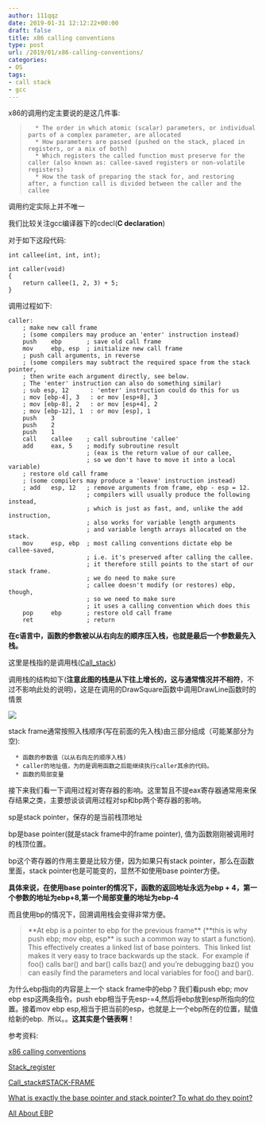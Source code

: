 ```yaml
---
author: 111qqz
date: 2019-01-31 12:12:22+00:00
draft: false
title: x86 calling conventions
type: post
url: /2019/01/x86-calling-conventions/
categories:
- OS
tags:
- call stack
- gcc
---
```


x86的调用约定主要说的是这几件事:


<blockquote>

> 
> 
 	  * The order in which atomic (scalar) parameters, or individual parts of a complex parameter, are allocated
 	  * How parameters are passed (pushed on the stack, placed in registers, or a mix of both)
 	  * Which registers the called function must preserve for the caller (also known as: callee-saved registers or non-volatile registers)
 	  * How the task of preparing the stack for, and restoring after, a function call is divided between the caller and the callee

</blockquote>


调用约定实际上并不唯一

我们比较关注gcc编译器下的cdecl(**C declaration**)

对于如下这段代码:

    
    int callee(int, int, int);
    
    int caller(void)
    {
    	return callee(1, 2, 3) + 5;
    }


调用过程如下:

    
    caller:
    	; make new call frame
    	; (some compilers may produce an 'enter' instruction instead)
    	push    ebp       ; save old call frame
    	mov     ebp, esp  ; initialize new call frame
    	; push call arguments, in reverse
    	; (some compilers may subtract the required space from the stack pointer,
    	; then write each argument directly, see below.
    	; The 'enter' instruction can also do something similar)
    	; sub esp, 12      : 'enter' instruction could do this for us
    	; mov [ebp-4], 3   : or mov [esp+8], 3
    	; mov [ebp-8], 2   : or mov [esp+4], 2
    	; mov [ebp-12], 1  : or mov [esp], 1
    	push    3
    	push    2
    	push    1
    	call    callee    ; call subroutine 'callee'
    	add     eax, 5    ; modify subroutine result
    	                  ; (eax is the return value of our callee,
    	                  ; so we don't have to move it into a local variable)
    	; restore old call frame
    	; (some compilers may produce a 'leave' instruction instead)
    	; add   esp, 12   ; remove arguments from frame, ebp - esp = 12.
    	                  ; compilers will usually produce the following instead,
    	                  ; which is just as fast, and, unlike the add instruction,
    	                  ; also works for variable length arguments
    	                  ; and variable length arrays allocated on the stack.
    	mov     esp, ebp  ; most calling conventions dictate ebp be callee-saved,
    	                  ; i.e. it's preserved after calling the callee.
    	                  ; it therefore still points to the start of our stack frame.
    	                  ; we do need to make sure
    	                  ; callee doesn't modify (or restores) ebp, though,
    	                  ; so we need to make sure
    	                  ; it uses a calling convention which does this
    	pop     ebp       ; restore old call frame
    	ret               ; return


**在c语言中，函数的参数被以从右向左的顺序压入栈，也就是最后一个参数最先入栈。**

这里是栈指的是调用栈([Call_stack](https://en.wikipedia.org/wiki/Call_stack))

调用栈的结构如下(**注意此图的栈是从下往上增长的，这与通常情况并不相符**，不过不影响此处的说明)，这是在调用的DrawSquare函数中调用DrawLine函数时的情景

![](https://upload.wikimedia.org/wikipedia/commons/thumb/d/d3/Call_stack_layout.svg/342px-Call_stack_layout.svg.png)


stack frame通常按照入栈顺序(写在前面的先入栈)由三部分组成（可能某部分为空):



 	  * 函数的参数值（以从右向左的顺序入栈)
 	  * caller的地址值，为的是调用函数之后能继续执行caller其余的代码。
 	  * 函数的局部变量



接下来我们看一下调用过程对寄存器的影响。这里暂且不提eax寄存器通常用来保存结果之类，主要想谈谈调用过程对sp和bp两个寄存器的影响。

sp是stack pointer，保存的是当前栈顶地址

bp是base pointer(就是stack frame中的frame pointer), 值为函数刚刚被调用时的栈顶位置。

bp这个寄存器的作用主要是比较方便，因为如果只有stack pointer，那么在函数里面，stack pointer也是可能变的，显然不如使用base pointer方便。

**具体来说，在使用base pointer的情况下，函数的返回地址永远为ebp + 4，第一个参数的地址为ebp+8,第一个局部变量的地址为ebp-4**

而且使用bp的情况下，回溯调用栈会变得非常方便。


<blockquote>**At ebp is a pointer to ebp for the previous frame** (**this is why push ebp; mov ebp, esp** is such a common way to start a function).  This effectively creates a linked list of base pointers.  This linked list makes it very easy to trace backwards up the stack.  For example if foo() calls bar() and bar() calls baz() and you’re debugging baz() you can easily find the parameters and local variables for foo() and bar().</blockquote>


为什么ebp指向的内容是上一个 stack frame中的ebp？我们看push ebp; mov ebp esp这两条指令。push ebp相当于先esp-=4,然后将ebp放到esp所指向的位置。接着mov ebp esp,相当于把当前的esp，也就是上一个ebp所在的位置，赋值给新的ebp.  所以。。**这其实是个链表啊**！





参考资料:

[x86 calling conventions](https://en.wikipedia.org/wiki/X86_calling_conventions#x86-64_calling_conventions)

[Stack_register](https://en.wikipedia.org/wiki/Stack_register)

[Call_stack#STACK-FRAME](https://en.wikipedia.org/wiki/Call_stack#STACK-FRAME)

[What is exactly the base pointer and stack pointer? To what do they point?](https://stackoverflow.com/questions/1395591/what-is-exactly-the-base-pointer-and-stack-pointer-to-what-do-they-point)

[All About EBP](https://practicalmalwareanalysis.com/2012/04/03/all-about-ebp/)












